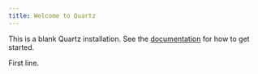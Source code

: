 ```yaml
---
title: Welcome to Quartz
---
```


This is a blank Quartz installation.
See the [documentation](https://quartz.jzhao.xyz) for how to get started.

First line.